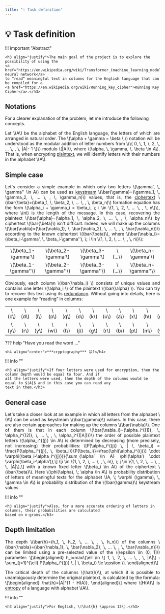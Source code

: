 ```yaml
---
title: "💡 Task definition"
---
```


# 💡 Task definition

!!! important "Abstract"

    <h3 align="justify">The main goal of the project is to explore the possibility of using the 
    <a href="https://en.wikipedia.org/wiki/Transformer_(machine_learning_model)">Transformer neural network</a> 
    to “read” meaningful text in columns for the English language that can be compiled for a 
    <a href="https://en.wikipedia.org/wiki/Running_key_cipher">Running Key Cipher</a>.</h3>

## Notations

For a clearer explanation of the problem, let me introduce the following concepts.

<p align="justify">
    Let \(A\) be the alphabet of the English language, the letters of which are arranged in natural order. The 
   \(\alpha + \gamma = \beta \,\) notation will be understood as the modular addition of letter numbers from  
   \(\{ 0, \, 1, \, 2, \, ... \, , \, |A|- 1 \}\) modulo \(|A|\), where \(\alpha, \, \gamma, \, \beta \in A\). 
    That is, when encrypting <a href="https://en.wikipedia.org/wiki/Plaintext">plaintext</a>, we will identify letters 
    with their numbers in the alphabet \(A\).
</p>

## Simple case

<p align="justify">
    Let's consider a simple example in which only two letters \(\gamma', \, \gamma'' \in A\) can be used as 
    <a href="https://en.wikipedia.org/wiki/Keystream">keystream</a> 
    \(\bar{\gamma}=(\gamma_1, \, \gamma_2, \, … \, , \, \gamma_n)\) values, that is, the 
    <a href="https://en.wikipedia.org/wiki/Ciphertext">ciphertext</a> 
    \(\bar{\beta}=(\beta_1, \, \beta_2, \, … \, , \, \beta_n)\) formation equation has the form 
    \(\alpha_i + \gamma_i = \beta_i, \; i \in \{1, \, 2, \, … \, , \, n\}\), where \(n\) is the length of the message. 
    In this case, recovering the plaintext \(\bar{\alpha}=(\alpha_1, \, \alpha_2, \, ... \, , \, \alpha_n)\) by ciphertext
    \(\bar{\beta}\) isn't difficult. Indeed, we will make up the columns 
    \(\bar{\nabla}=(\bar{\nabla_1}, \, \bar{\nabla_2}, \, ... \, , \, \bar{\nabla_n})\) according to the known ciphertext 
    \(\bar{\beta}\), where \(\bar{\nabla_i}=(\beta_i-\gamma', \, \beta_i-\gamma''), \; i \in \{1, \, 2, \, ... \, , \, n\}\):
</p>

<div align="center">
    <table align="center">
       <tr align="center"><td>\(\beta_1-\gamma'\)</td><td>\(\beta_2-\gamma'\)</td><td>\(\beta_3-\gamma'\)</td><td>\(...\)</td><td>\(\beta_n-\gamma'\)</td></tr>
       <tr align="center"><td>\(\beta_1-\gamma''\)</td><td>\(\beta_2-\gamma''\)</td><td>\(\beta_3-\gamma''\)</td><td>\(...\)</td><td>\(\beta_n-\gamma''\)</td></tr>
    </table>
</div>

<p align="justify">
    Obviously, each column  \(\bar{\nabla_i} \) consists of unique values and contains one letter  \(\alpha_i \) of 
    the plaintext \(\bar{\alpha} \). You can try to recover this text using its 
    <a href="https://en.wikipedia.org/wiki/Redundancy_(linguistics)">redundancy</a>. 
    Without going into details, here is one example for “reading” in columns:
</p>

<div align="center">
    <table align="center">
       <tr align="center"><td>\(c\)</td><td>\(d\)</td><td>\(l\)</td><td>\(p\)</td><td>\(q\)</td><td>\(o\)</td><td>\(k\)</td><td>\(u\)</td><td>\(a\)</td><td>\(x\)</td><td>\(h\)</td><td>\(g\)</td></tr>
       <tr align="center"><td>\(y\)</td><td>\(r\)</td><td>\(y\)</td><td>\(w\)</td><td>\(t\)</td><td>\(j\)</td><td>\(g\)</td><td>\(r\)</td><td>\(b\)</td><td>\(p\)</td><td>\(m\)</td><td>\(y\)</td></tr>
    </table>
</div>
??? help "Have you read the word ..."

    <h4 align="center">***cryptography*** 😉?</h4>

!!! info ""

    <h3 align="justify">If four letters were used for encryption, then the column depth would be equal to four. And if 
    all the letters were used, then the depth of the columns would be equal to $|A|$ and in this case you can read any
    text in them.</h3>

## General case

<p align="justify">
    Let's take a closer look at an example in which all letters from the alphabet \(A\) can be used as keystream 
    \(\bar{\gamma}\) values. In this case, there are also certain approaches for making up the columns \(\bar{\nabla}\).
    One of them is that in each column 
    \(\bar{\nabla_i}=(\alpha_i^{(1)}, \, \alpha_i^{(2)}, \, ... \, , \, \alpha_i^{(|A|)})\) the order of possible 
    plaintext letters \(\alpha_i^{(j)} \in A\) is determined by decreasing (more precisely, not increasing) their 
    probabilities:
    \[P(\alpha_i^{(j)} \, | \, \beta_i) = \frac{P(\alpha_i^{(j)}, \,  \beta_i)}{P(\beta_i)}=\frac{\phi(\alpha_i^{(j)}) 
    \cdot \varphi(\beta_i-\alpha_i^{(j)})}{\sum_{\alpha’ \in A} \phi(\alpha’) \cdot \varphi(\beta_i-\alpha’)},\]
    \[i \in \{1, \, 2, \, ... \, , \, n\}, \; j \in \{1, \, 2, \, ... \, , \, |A|\},\]
    with a known fixed letter \(\beta_i \in A\) of the ciphertext \(\bar{\beta}\). Here \(\phi(\alpha), \; \alpha \in A\) is
    probability distribution of letters of meaningful texts for the alphabet \(A, \; \varphi (\gamma), \, \gamma \in A\) 
    is probability distribution of the \(\bar{\gamma}\) keystream values.
</p>

!!! info ""

    <h3 align="justify">Also, for a more accurate ordering of letters in columns, their probabilities are calculated
    based on n-grams.</h3>

## Depth limitation

<p align="justify">
    The depth \(\bar{h}=(h_1, \, h_2, \, ... \, , \, h_n)\)  of the columns 
    \(\bar{\nabla}=(\bar{\nabla_1}, \, \bar{\nabla_2}, \, ... \, , \, \bar{\nabla_n})\) can be limited using a 
    pre-selected value of the \(\epsilon \in (0, 1]\) parameter:
    \[\begin{aligned} h_i=max\{\ell \in \{ 1, \, 2, \, ... \, , \, |A|\} : \sum_{j=1}^{\ell} 
    P(\alpha_i^{(j)} \, | \, \beta_i) \le \epsilon \}. \end{aligned}\]
</p>

<p align="justify">
    The critical depth of the columns \(\hat{h}\), at which it is possible to unambiguously determine the original 
    plaintext, is calculated by the formula:
    \[\begin{aligned} \hat{h}=|A|^{1 - H(A)}, \end{aligned}\]
    where \(H(A)\) is <a href="https://en.wikipedia.org/wiki/Entropy_(information_theory)">entropy</a> of a language 
    with alphabet \(A\). 
</p>

!!! info ""

    <h3 align="justify">For English, \(\hat{h} \approx 13\).</h3>